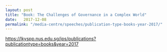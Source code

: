```yaml
---
layout: post
title: "Book: The Challenges of Governance in a Complex World"
date:   2017-12-08
permalink: "/media-centre/speeches/publication-type-books-year-2017/"
---
```



https://lkyspp.nus.edu.sg/ips/publications?publicationtype=books&year=2017
